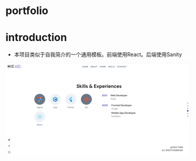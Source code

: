 # portfolio

# introduction

- 本项目类似于自我简介的一个通用模板。前端使用React。后端使用Sanity

![首页](https://github.com/theeixc/portfolio/blob/main/frontend_react/src/assets/portfolio-home.png)
